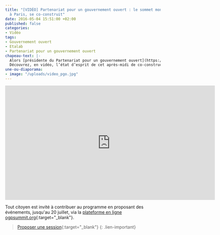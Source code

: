```yaml
---
title: "[VIDÉO] Partenariat pour un gouvernement ouvert : le sommet mondial 2016,
  à Paris, se co-construit"
date: 2016-05-04 15:51:00 +02:00
published: false
categories:
- Vidéo
tags:
- Gouvernement ouvert
- Etalab
- Partenariat pour un gouvernement ouvert
chapeau-text: |-
  Alors [présidente du Partenariat pour un gouvernement ouvert](https://www.modernisation.gouv.fr/home/la-france-presidera-le-partenariat-pour-le-gouvernement-ouvert-en-2016){:target="_blank"} (PGO), la France organisera, les 7, 8 et 9 décembre 2016, le 4e sommet mondial du PGO, sur le thème des nouvelles alliances entre gouvernements et sociétés civiles. Dans cette optique, 150 personnes issues des administrations et de la société civile se sont réunies mercredi 20 avril pour co-construire les sessions du futur sommet. Présidé par Jean-Vincent Placé, en présence de plusieurs membres du Gouvernement - Annick Girardin, Thierry Mandon, Clotilde Valter, Estelle Grelier, Axelle Lemaire, et de Virgilio Andrade Martinez, ministre de la fonction publique mexicaine -, cet après-midi s'est articulé autour de 3 ateliers de travail : le programme du sommet, le hackathon international sur les civic tech et la journée de la société civile.
  Découvrez, en vidéo, l’état d’esprit de cet après-midi de co-construction.
une-ou-diaporama:
- image: "/uploads/video_pgo.jpg"
---
```


<iframe frameborder="0" width="680" height="370" src="https://www.dailymotion.com/embed/video/x48osup" allowfullscreen allow="autoplay"></iframe>

Tout citoyen est invité à contribuer au programme en proposant des événements, jusqu'au 20 juillet, via la [plateforme en ligne ogpsummit.org](https://ogpsummit.org/){:target="_blank"}.

> [Proposer une session](https://ogpsummit.org/){:target="_blank"}
{: .lien-important}